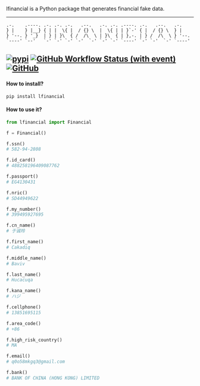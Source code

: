 lfinancial is a Python package that generates financial fake data.

---
```
.-.    .----. .-. .-. .-.   .--.   .-. .-. .----. .-.   .--.   .-.    
} |    } |__} { | |  \{ |  / {} \  |  \{ | | }`-' { |  / {} \  } |    
} '--. } '_}  | } | }\  { /  /\  \ | }\  { | },-. | } /  /\  \ } '--. 
`----' `--'   `-' `-' `-' `-'  `-' `-' `-' `----' `-' `-'  `-' `----' 
```
[![pypi](https://img.shields.io/pypi/v/lfinancial)](https://pypi.org/project/lfinancial/)
[![GitHub Workflow Status (with event)](https://img.shields.io/github/actions/workflow/status/LemonLzy/lfinancial/publish.yml)](https://github.com/LemonLzy/lfinancial/actions)
[![GitHub](https://img.shields.io/github/license/LemonLzy/lfinancial)](https://github.com/LemonLzy/lfinancial/blob/main/LICENSE.txt)
---

#### How to install?
```shell
pip install lfinancial
```

#### How to use it? 
```python
from lfinancial import Financial

f = Financial()

f.ssn()
# 582-94-2808

f.id_card()
# 488258196409087762

f.passport()
# EG4130431

f.nric()
# SD44949622

f.my_number()
# 399495927695

f.cn_name()
# 于诚玲

f.first_name()
# Cakadiq

f.middle_name()
# Baviv

f.last_name()
# Hucacuqa

f.kana_name()
# ハジ

f.cellphone()
# 13851695115

f.area_code()
# +86

f.high_risk_country()
# MA

f.email()
# q0o58mkgq3@gmail.com

f.bank()
# BANK OF CHINA (HONG KONG) LIMITED
```